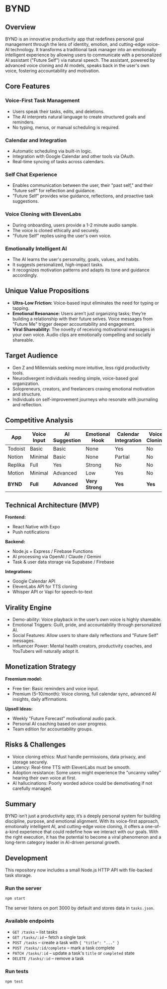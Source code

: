 # BYND

## Overview
BYND is an innovative productivity app that redefines personal goal management through the lens of identity, emotion, and cutting-edge voice-AI technology. It transforms a traditional task manager into an emotionally intelligent experience by allowing users to communicate with a personalized AI assistant ("Future Self") via natural speech. The assistant, powered by advanced voice cloning and AI models, speaks back in the user's own voice, fostering accountability and motivation.

## Core Features
### Voice-First Task Management
- Users speak their tasks, edits, and deletions.
- The AI interprets natural language to create structured goals and reminders.
- No typing, menus, or manual scheduling is required.

### Calendar and Integration
- Automatic scheduling via built-in logic.
- Integration with Google Calendar and other tools via OAuth.
- Real-time syncing of tasks across calendars.

### Self Chat Experience
- Enables communication between the user, their "past self," and their "future self" for reflection and guidance.
- "Future Self" provides wise guidance, reflections, and proactive task suggestions.

### Voice Cloning with ElevenLabs
- During onboarding, users provide a 1-2 minute audio sample.
- The voice is cloned ethically and securely.
- "Future Self" replies using the user's own voice.

### Emotionally Intelligent AI
- The AI learns the user's personality, goals, values, and habits.
- It suggests personalized, high-impact tasks.
- It recognizes motivation patterns and adapts its tone and guidance accordingly.

## Unique Value Propositions
- **Ultra-Low Friction:** Voice-based input eliminates the need for typing or tapping.
- **Emotional Resonance:** Users aren’t just organizing tasks; they’re building a relationship with their future selves. Voice messages from "Future Me" trigger deeper accountability and engagement.
- **Viral Shareability:** The novelty of receiving motivational messages in your own voice. Audio clips are emotionally compelling and socially shareable.

## Target Audience
- Gen Z and Millennials seeking more intuitive, less rigid productivity tools.
- Neurodivergent individuals needing simple, voice-based goal organization.
- Solopreneurs, creators, and freelancers craving emotional motivation and structure.
- Individuals on self-improvement journeys who resonate with journaling and reflection.

## Competitive Analysis
| App     | Voice Input | AI Suggestion | Emotional Hook | Calendar Integration | Voice Cloning |
|---------|-------------|---------------|----------------|---------------------|---------------|
| Todoist | Basic       | Basic         | None           | Yes                 | No            |
| Notion  | Minimal     | Basic         | None           | Partial             | No            |
| Replika | Full        | Yes           | Strong         | No                  | No            |
| Motion  | Minimal     | Advanced      | Low            | Yes                 | No            |
| **BYND**| **Full**    | **Advanced**  | **Very Strong**| **Yes**             | **Yes**       |

## Technical Architecture (MVP)
**Frontend:**
- React Native with Expo
- Push notifications

**Backend:**
- Node.js + Express / Firebase Functions
- AI processing via OpenAI / Claude / Gemini
- Task & user data storage via Supabase / Firebase

**Integrations:**
- Google Calendar API
- ElevenLabs API for TTS cloning
- Whisper API or Vapi for speech-to-text

## Virality Engine
- Demo-ability: Voice playback in the user’s own voice is highly shareable.
- Emotional Triggers: Guilt, pride, and accountability through personalized AI.
- Social Features: Allow users to share daily reflections and "Future Self" messages.
- Influencer Power: Mental health creators, productivity coaches, and YouTubers will naturally adopt it.

## Monetization Strategy
**Freemium model:**
- Free tier: Basic reminders and voice input.
- Premium ($5–$10/month): Voice cloning, full calendar sync, advanced AI insights, daily affirmations.

**Upsell Ideas:**
- Weekly "Future Forecast" motivational audio pack.
- Personal AI coaching based on user progress.
- Team edition for accountability groups.

## Risks & Challenges
- Voice cloning ethics: Must handle permissions, data privacy, and storage securely.
- Latency: Real-time TTS with ElevenLabs must be smooth.
- Adoption resistance: Some users might experience the "uncanny valley" hearing their own voice at first.
- AI hallucinations: Poorly worded advice could be demotivating if not carefully managed.

## Summary
BYND isn’t just a productivity app; it’s a deeply personal system for building discipline, purpose, and emotional alignment. With its voice-first approach, emotionally intelligent AI, and cutting-edge voice cloning, it offers a one-of-a-kind experience that could redefine how we interact with our goals. With the right execution, it has the potential to become a viral phenomenon and a long-term category leader in AI-driven personal growth.

## Development
This repository now includes a small Node.js HTTP API with file-backed task storage.

### Run the server
```bash
npm start
```
The server listens on port 3000 by default and stores data in `tasks.json`.

### Available endpoints
- `GET /tasks` – list tasks
- `GET /tasks/:id` – fetch a single task
- `POST /tasks` – create a task with `{ "title": "..." }`
- `POST /tasks/:id/complete` – mark a task complete
- `PATCH /tasks/:id` – update a task's `title` or `completed` state
- `DELETE /tasks/:id` – remove a task

### Run tests
```bash
npm test
```


